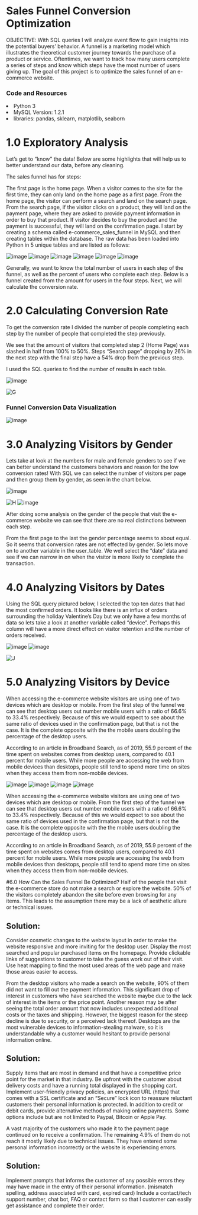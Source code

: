 # Sales Funnel Conversion Optimization
OBJECTIVE: With SQL queries I will analyze event flow to gain insights into the potential buyers’ behavior. A funnel is a marketing model which illustrates the theoretical customer journey towards the purchase of a product or service. Oftentimes, we want to track how many users complete a series of steps and know which steps have the most number of users giving up.  The goal of this project is to optimize the sales funnel of an e-commerce website.
### Code and Resources

<li>Python 3</li>
<li>MySQL Version: 1.2.1</li>
<li>libraries: pandas, sklearn, matplotlib, seaborn</li>




# 1.0 Exploratory Analysis
Let’s get to “know” the data! Below are some highlights that will help us to better understand our data, before any cleaning.

The sales funnel has for steps:

The first page is the home page. When a visitor comes to the site for the first time, they can only land on the home page as a first page.
From the home page, the visitor can perform a search and land on the search page.
From the search page, if the visitor clicks on a product, they will land on the payment page, where they are asked to provide payment information in order to buy that product.
If visitor decides to buy the product and the payment is successful, they will land on the confirmation page.
I start by creating a schema called e-commerce_sales_funnel in MySQL and then creating tables within the database. The raw data has been loaded into Python in 5 unique tables and are listed as follows:

![image](https://user-images.githubusercontent.com/46979334/124644416-df9c1000-de57-11eb-8bfc-a69393f503f2.png)
![image](https://user-images.githubusercontent.com/46979334/124644438-e4f95a80-de57-11eb-8bcb-3800397dc596.png)
![image](https://user-images.githubusercontent.com/46979334/124644451-e88ce180-de57-11eb-8bcb-a25011718b83.png)
![image](https://user-images.githubusercontent.com/46979334/124644977-7bc61700-de58-11eb-870f-e27bc426cdb8.png)
![image](https://user-images.githubusercontent.com/46979334/124644995-7ff23480-de58-11eb-9fe2-214385174ed0.png)
![image](https://user-images.githubusercontent.com/46979334/124645009-8680ac00-de58-11eb-8d1a-d1a5ced397cc.png)

Generally, we want to know the total number of users in each step of the funnel, as well as the percent of users who complete each step. Below is a funnel created from the amount for users in the four steps. Next, we will calculate the conversion rate. 

# 2.0 Calculating Conversion Rate
 To get the conversion rate I divided the number of people completing each step by the number of people that completed the step previously.

We see that the amount of visitors that completed step 2 (Home Page) was slashed in half from 100% to 50%. Steps “Search page” dropping by 26% in the next step with the final step have a 54% drop from the previous step.

I used the SQL queries to find the number of results in each table.

![image](https://user-images.githubusercontent.com/46979334/124645134-ae700f80-de58-11eb-9aa5-c0cb4a8ff402.png)

![G](https://user-images.githubusercontent.com/46979334/124645212-c6e02a00-de58-11eb-930f-f3cd3afac4d9.PNG)

<h3>Funnel Conversion Data Visualization</h3>

![image](https://user-images.githubusercontent.com/46979334/124646479-4f12ff00-de5a-11eb-8ffd-71969a51f63f.png)



# 3.0 Analyzing Visitors by Gender
Lets take at look at the numbers for male and female genders to see if we can better understand the customers behaviors and reason for the low conversion rates! With SQL we can select the number of visitors per page and then group them by gender, as seen in the chart below.

![image](https://user-images.githubusercontent.com/46979334/124645336-ef682400-de58-11eb-886e-1b0ef17f8d2c.png)

![H](https://user-images.githubusercontent.com/46979334/124645411-03138a80-de59-11eb-8691-15d44723ca70.PNG)
![image](https://user-images.githubusercontent.com/46979334/124645443-0d358900-de59-11eb-8690-8b203cd87ebc.png)

After doing some analysis on the gender of the people that visit the e-commerce website we can see that there are no real distinctions between each step.

From the first page to the last the gender percentage seems to about equal. So it seems that conversion rates are not effected by gender. So lets move on to another variable in the user_table. We well select the “date” data and see if we can narrow in on when the visitor is more likely to complete the transaction.

# 4.0 Analyzing Visitors by Dates
Using the SQL query pictured below, I selected the top ten dates that had the most confirmed orders. It looks like there is an influx of orders surrounding the holiday Valentine’s Day but we only have a few months of data so lets take a look at another variable called “device”. Perhaps this column will have a more direct effect on visitor retention and the number of orders received.

![image](https://user-images.githubusercontent.com/46979334/124645514-22aab300-de59-11eb-91aa-9a191b8513f0.png)
![image](https://user-images.githubusercontent.com/46979334/124645525-276f6700-de59-11eb-9b28-215034514a1b.png)

![J](https://user-images.githubusercontent.com/46979334/124645593-3bb36400-de59-11eb-891d-a630b8b52744.PNG)

# 5.0 Analyzing Visitors by Device
When accessing the e-commerce website visitors are using one of two devices which are desktop or mobile. From the first step of the funnel we can see that desktop users out number mobile users with a ratio of 66.6% to 33.4% respectively.  Because of this we would expect to see about the same ratio of devices used in the confirmation page, but that is not the case. It is the complete opposite with the the mobile users doubling the percentage of the desktop users.

According to an article in Broadband Search, as of 2019, 55.9 percent of the time spent on websites comes from desktop users, compared to 40.1 percent for mobile users. While more people are accessing the web from mobile devices than desktops, people still tend to spend more time on sites when they access them from non-mobile devices.

![image](https://user-images.githubusercontent.com/46979334/124645655-4e2d9d80-de59-11eb-8f0c-fa04c60247d4.png)
![image](https://user-images.githubusercontent.com/46979334/124645670-52f25180-de59-11eb-95f8-8d020da900dc.png)
![image](https://user-images.githubusercontent.com/46979334/124645688-58e83280-de59-11eb-9372-37376bea0b91.png)
![image](https://user-images.githubusercontent.com/46979334/124645715-600f4080-de59-11eb-913c-779a3602c0b4.png)

When accessing the e-commerce website visitors are using one of two devices which are desktop or mobile. From the first step of the funnel we can see that desktop users out number mobile users with a ratio of 66.6% to 33.4% respectively.  Because of this we would expect to see about the same ratio of devices used in the confirmation page, but that is not the case. It is the complete opposite with the the mobile users doubling the percentage of the desktop users.

According to an article in Broadband Search, as of 2019, 55.9 percent of the time spent on websites comes from desktop users, compared to 40.1 percent for mobile users. While more people are accessing the web from mobile devices than desktops, people still tend to spend more time on sites when they access them from non-mobile devices.

#6.0 How Can the Sales Funnel Be Optimized?
Half of the people that visit the e-commerce store do not make a search or explore the website. 50% of the visitors completely abandon the site before even browsing for any items. This leads to the assumption there may be a lack of aesthetic allure or technical issues.

<h2>Solution:</h2>

Consider cosmetic changes to the website layout in order to make the website responsive and more inviting for the desktop user.
Display the most searched and popular purchased items on the homepage. Provide clickable links of suggestions to customer to take the guess work out of their visit.
Use heat mapping to find the most used areas of the web page and make those areas easier to access.
 

From the desktop visitors who made a search on the website, 90% of them did not want to fill out the payment information. This significant drop of interest in customers who have searched the website maybe due to the lack of interest in the items or the price point. Another reason may be after seeing the total order amount that now includes unexpected additional costs or the taxes and shipping. However, the biggest reason for the steep decline is due to security, or a perceived lack thereof. Desktops are the most vulnerable devices to information-stealing malware, so it is understandable why a customer would hesitant to provide personal information online.

<h2>Solution:</h2>

Supply items that are most in demand and that have a competitive price point for the market in that industry.
Be upfront with the customer about delivery costs and have a running total displayed in the shopping cart.
Implement user-friendly privacy policies, an encrypted URL (https) that comes with a SSL certificate and an “Secure” lock icon to reassure reluctant customers their personal information is protected.
 In addition to credit or debit cards, provide alternative methods of making online payments. Some options include but are not limited to Paypal, Bitcoin or Apple Pay.
 

A vast majority of the customers who made it to the payment page continued on to receive a confirmation. The remaining  4.9% of them do not reach it mostly likely due to technical issues. They have entered some personal information incorrectly or the website is experiencing errors.

<h2>Solution:</h2>

Implement prompts that informs the customer of any possible errors they may have made in the entry of their personal information. (mismatch spelling, address associated with card, expired card)
Include a contact/tech support number, chat bot, FAQ or contact form so that I customer can easily get assistance and complete their order.
